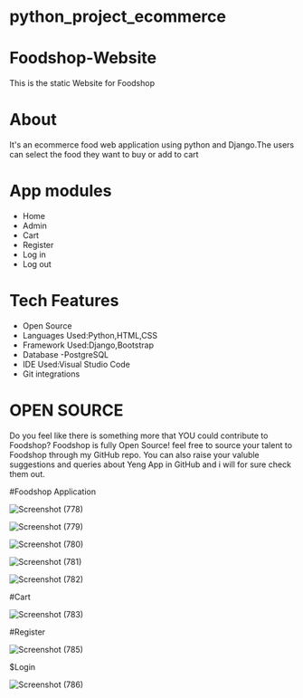 # python_project_ecommerce
# Foodshop-Website
This is the static Website for Foodshop

# About

It's an ecommerce food web application using python and Django.The users can select the food they want to buy or add to cart

# App modules

* Home
* Admin
* Cart
* Register
* Log in
* Log out

# Tech Features

* Open Source
* Languages Used:Python,HTML,CSS
* Framework Used:Django,Bootstrap
* Database -PostgreSQL
* IDE Used:Visual Studio Code
* Git integrations

# OPEN SOURCE

Do you feel like there is something more that YOU could contribute to Foodshop? Foodshop is fully Open Source! feel free to source your talent to Foodshop through my GitHub repo. You can also raise your valuble suggestions and queries about Yeng App in GitHub and i will for sure check them out.

#Foodshop Application

![Screenshot (778)](https://user-images.githubusercontent.com/81959303/213680506-cea0ea0d-24ce-4a3d-8919-e1f1f245d5fb.png)

![Screenshot (779)](https://user-images.githubusercontent.com/81959303/213680558-d0a2a344-779e-46f5-adcc-101e1b70e733.png)

![Screenshot (780)](https://user-images.githubusercontent.com/81959303/213680589-0ed9a762-ad7e-4b86-98d5-3d21f8389df8.png)

![Screenshot (781)](https://user-images.githubusercontent.com/81959303/213680599-66eba162-cf20-4307-b875-c68aed60ea1d.png)

![Screenshot (782)](https://user-images.githubusercontent.com/81959303/213680624-6e13dc2c-ae82-4045-a29b-4c180cf9bf40.png)

#Cart

![Screenshot (783)](https://user-images.githubusercontent.com/81959303/213680709-31b9e565-42ac-499b-964e-1c42c96a2134.png)

#Register

![Screenshot (785)](https://user-images.githubusercontent.com/81959303/213680782-ba82876f-8526-4c07-b308-a68eb32e103e.png)

$Login

![Screenshot (786)](https://user-images.githubusercontent.com/81959303/213680818-fe8f57b9-dda7-4bef-a229-e8ed7d8c806a.png)



